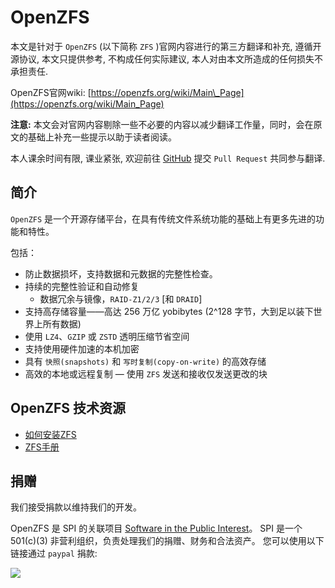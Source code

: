 # OpenZFS

本文是针对于 `OpenZFS` \(以下简称 `ZFS` \)官网内容进行的第三方翻译和补充, 遵循开源协议, 本文只提供参考, 不构成任何实际建议, 本人对由本文所造成的任何损失不承担责任.

OpenZFS官网wiki: [https://openzfs.org/wiki/Main\_Page](https://openzfs.org/wiki/Main_Page)

**注意:** 本文会对官网内容剔除一些不必要的内容以减少翻译工作量，同时，会在原文的基础上补充一些提示以助于读者阅读。

本人课余时间有限, 课业紧张, 欢迎前往 [GitHub](https://github.com/Li-Lian1069/zfs-docs-chinese) 提交 `Pull Request` 共同参与翻译.

## 简介

`OpenZFS` 是一个开源存储平台，在具有传统文件系统功能的基础上有更多先进的功能和特性。

包括：

* 防止数据损坏，支持数据和元数据的完整性检查。
* 持续的完整性验证和自动修复
  * 数据冗余与镜像，`RAID-Z1/2/3` \[和 `DRAID`\]
* 支持高存储容量——高达 256 万亿 yobibytes \(2^128 字节，大到足以装下世界上所有数据\)
* 使用 `LZ4`、`GZIP` 或 `ZSTD` 透明压缩节省空间
* 支持使用硬件加速的本机加密
* 具有 `快照(snapshots)` 和 `写时复制(copy-on-write)` 的高效存储
* 高效的本地或远程复制 — 使用 `ZFS` 发送和接收仅发送更改的块 

## OpenZFS 技术资源

* [如何安装ZFS](https://openzfs.github.io/openzfs-docs/Getting%20Started/index.html)
* [ZFS手册](https://openzfs.github.io/openzfs-docs/man/index.html)

## 捐赠

我们接受捐款以维持我们的开发。

OpenZFS 是 SPI 的关联项目 [Software in the Public Interest](https://www.spi-inc.org/projects/openzfs/)。 SPI 是一个 501\(c\)\(3\) 非营利组织，负责处理我们的捐赠、财务和合法资产。 您可以使用以下链接通过 `paypal` 捐款:

![](https://www.paypalobjects.com/en_US/i/scr/pixel.gif)

